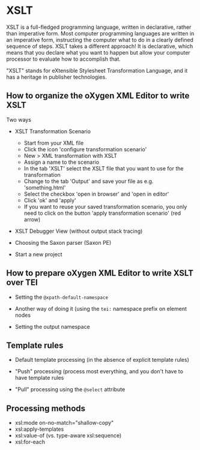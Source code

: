 # XSLT 
XSLT is a full-fledged programming language, written in declarative, rather than imperative form. 
Most computer programming languages are written in an imperative form, instructing the computer what to do in a clearly defined sequence of steps.
XSLT takes a different approach! It is declarative, which means that you declare what you want to happen but allow your computer processor to evaluate how to accomplish that. 

"XSLT" stands for eXtensible Stylesheet Transformation Language, and it has a heritage in publisher technologies. 

## How to organize the oXygen XML Editor to write XSLT 
Two ways
* XSLT Transformation Scenario
    * Start from your XML file
    * Click the icon 'configure transformation scenario'
    * New > XML transformation with XSLT
    * Assign a name to the scenario
    * In the tab 'XSLT' select the XSLT file that you want to use for the transformation
    * Change to the tab 'Output' and save your file as e.g. 'something.html'
    * Select the checkbox 'open in browser' and 'open in editor'
    * Click 'ok' and 'apply'
    * If you want to reuse your saved transformation scenario, you only need to click on the button 'apply transformation scenario' (red arrow)

* XSLT Debugger View (without output stack tracing) 

* Choosing the Saxon parser (Saxon PE)

* Start a new project


## How to prepare oXygen XML Editor to write XSLT over TEI

* Setting the `@xpath-default-namespace` 

* Another way of doing it (using the `tei:` namespace prefix on element nodes

* Setting the output namespace


## Template rules

* Default template processing (in the absence of explicit template rules)

* "Push" processing (process most everything, and you don't have to have template rules
* "Pull" processing using the `@select` attribute

## Processing methods

* xsl:mode on-no-match="shallow-copy"
* xsl:apply-templates 
* xsl:value-of (vs. type-aware xsl:sequence) 
* xsl:for-each 



